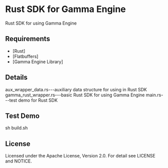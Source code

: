 # Rust SDK for Gamma Engine 
Rust SDK for using Gamma Engine

## Requirements 
* [Rust]
* [Flatbuffers]
* [Gamma Engine Library]

## Details
aux_wrapper_data.rs---auxiliary data structure for using in Rust SDK
gamma_rust_wrapper.rs---basic Rust SDK for using Gamma Engine 
main.rs---test demo for Rust SDK

## Test Demo
sh build.sh 

## License
Licensed under the Apache License, Version 2.0. For detail see LICENSE and NOTICE.
